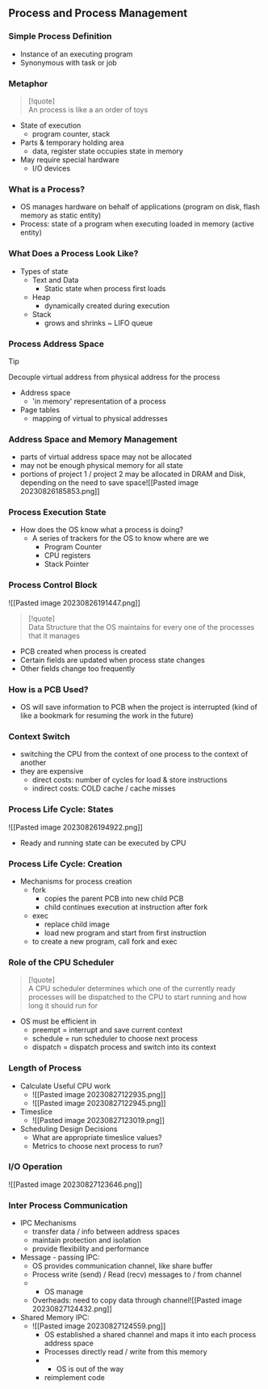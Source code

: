 ## Process and Process Management

### Simple Process Definition

* Instance of an executing program
* Synonymous with task or job

### Metaphor

> [!quote]  
> An process is like a an order of toys

* State of execution
	* program counter, stack
* Parts & temporary holding area
	* data, register state occupies state in memory
* May require special hardware
	* I/O devices

### What is a Process?

* OS manages hardware on behalf of applications (program on disk, flash memory as static entity)
* Process: state of a program when executing loaded in memory (active entity)

### What Does a Process Look Like?

* Types of state
	* Text and Data
		* Static state when process first loads
	* Heap
		* dynamically created during execution
	* Stack
		* grows and shrinks ~ LIFO queue

### Process Address Space

> [!tip]  
> Decouple virtual address from physical address for the process

* Address space
	* 'in memory' representation of a process
* Page tables
	* mapping of virtual to physical addresses

### Address Space and Memory Management

* parts of virtual address space may not be allocated
* may not be enough physical memory for all state
* portions of project 1 / project 2 may be allocated in DRAM and Disk, depending on the need to save space![[Pasted image 20230826185853.png]]

### Process Execution State

* How does the OS know what a process is doing?
	* A series of trackers for the OS to know where are we
		* Program Counter
		* CPU registers
		* Stack Pointer

### Process Control Block

![[Pasted image 20230826191447.png]]

> [!quote]  
> Data Structure that the OS maintains for every one of the processes that it manages

* PCB created when process is created
* Certain fields are updated when process state changes
* Other fields change too frequently

### How is a PCB Used?

* OS will save information to PCB when the project is interrupted (kind of like a bookmark for resuming the work in the future)

### Context Switch

* switching the CPU from the context of one process to the context of another
* they are expensive
	* direct costs: number of cycles for load & store instructions
	* indirect costs: COLD cache / cache misses

### Process Life Cycle: States

![[Pasted image 20230826194922.png]]

* Ready and running state can be executed by CPU

### Process Life Cycle: Creation

* Mechanisms for process creation
	* fork
		* copies the parent PCB into new child PCB
		* child continues execution at instruction after fork
	* exec
		* replace child image
		* load new program and start from first instruction
	* to create a new program, call fork and exec

### Role of the CPU Scheduler

> [!quote]  
> A CPU scheduler determines which one of the currently ready processes will be dispatched to the CPU to start running and how long it should run for

* OS must be efficient in
	* preempt = interrupt and save current context
	* schedule = run scheduler to choose next process
	* dispatch = dispatch process and switch into its context

### Length of Process

* Calculate Useful CPU work
	* ![[Pasted image 20230827122935.png]]
	* ![[Pasted image 20230827122945.png]]
* Timeslice
	* ![[Pasted image 20230827123019.png]]
* Scheduling Design Decisions
	* What are appropriate timeslice values?
	* Metrics to choose next process to run?

### I/O Operation

![[Pasted image 20230827123646.png]]

### Inter Process Communication

* IPC Mechanisms
	* transfer data / info between address spaces
	* maintain protection and isolation
	* provide flexibility and performance
* Message - passing IPC:
	* OS provides communication channel, like share buffer
	* Process write (send) / Read (recv) messages to / from channel
	* * OS manage
	* Overheads: need to copy data through channel![[Pasted image 20230827124432.png]]
* Shared Memory IPC:
	* ![[Pasted image 20230827124559.png]]
		* OS established a shared channel and maps it into each process address space
		* Processes directly read / write from this memory
		* * OS is out of the way
		* reimplement code
